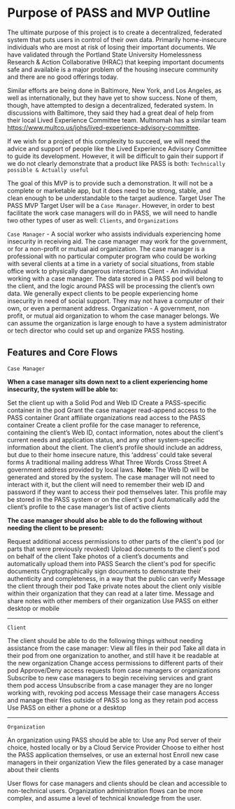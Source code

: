 # Purpose of PASS and MVP Outline

The ultimate purpose of this project is to create a decentralized, federated system that puts users in control of their own data. Primarily home-insecure individuals who are most at risk of losing their important documents. We have validated through the Portland State University Homelessness Research & Action Collaborative (HRAC) that keeping important documents safe and available is a major problem of the housing insecure community and there are no good offerings today. 

Similar efforts are being done in Baltimore, New York, and Los Angeles, as well as internationally, but they have yet to show success. None of them, though, have attempted to design a decentralized, federated system.
In discussions with Baltimore, they said they had a great deal of help from their local Lived Experience Committee team. Multnomah has a similar team https://www.multco.us/johs/lived-experience-advisory-committee. 

If we wish for a project of this complexity to succeed, we will need the advice and support of people like the Lived Experience Advisory Committee to guide its development. However, it will be difficult to gain their support if we do not clearly demonstrate that a product like PASS is both:
`Technically possible & Actually useful`

The goal of this MVP is to provide such a demonstration. It will not be a complete or marketable app, but it does need to be strong, stable, and clean enough to be understandable to the target audience.
Target User
The PASS MVP Target User will be a `Case Manager`. However, in order to best facilitate the work case managers will do in PASS, we will need to handle two other types of user as well: `Clients`, and `Organizations`

`Case Manager` - A social worker who assists individuals experiencing home insecurity in receiving aid. The case manager may work for the government, or for a non-profit or mutual aid organization. The case manager is a professional with no particular computer program who could be working with several clients at a time in a variety of social situations, from stable office work to physically dangerous interactions
Client - An individual working with a case manager. The data stored in a PASS pod will belong to the client, and the logic around PASS will be processing the client’s own data. We generally expect clients to be people experiencing home insecurity in need of social support. They may not have a computer of their own, or even a permanent address.
Organization - A government, non profit, or mutual aid organization to whom the case manager belongs. We can assume the organization is large enough to have a system administrator or tech director who could set up and organize PASS hosting.

## Features and Core Flows

`Case Manager`

**When a case manager sits down next to a client experiencing home insecurity, the system will be able to:**

Set the client up with a Solid Pod and Web ID
Create a PASS-specific container in the pod
Grant the case manager read-append access to the PASS container
Grant affiliate organizations read access to the PASS container
Create a client profile for the case manager to reference, containing the client’s Web ID, contact information, notes about the client's current needs and application status, and any other system-specific information about the client.
The client’s profile should include an address, but due to their home insecure nature, this ‘address’ could take several forms
A traditional mailing address
What Three Words
Cross Street
A government address provided by local laws.
**Note:** The Web ID will be generated and stored by the system. The case manager will not need to interact with it, but the client will need to remember their web ID and password if they want to access their pod themselves later.
This profile may be stored in the PASS system or on the client's pod
Automatically add the client’s profile to the case manager’s list of active clients

**The case manager should also be able to do the following without needing the client to be present:**

Request additional access permissions to other parts of the client's pod (or parts that were previously revoked)
Upload documents to the client's pod on behalf of the client
Take photos of a client’s documents and automatically upload them into PASS
Search the client's pod for specific documents
Cryptographically sign documents to demonstrate their authenticity and completeness, in a way that the public can verify
Message the client through their pod
Take private notes about the client only visible within their organization that they can read at a later time.
Message and share notes with other members of their organization
Use PASS on either desktop or mobile

---

`Client`

The client should be able to do the following things without needing assistance from the case manager:
View all files in their pod
Take all data in their pod from one organization to another, and still have it be readable at the new organization
Change access permissions to different parts of their pod
Approve/Deny access requests from case managers or organizations
Subscribe to new case managers to begin receiving services and grant them pod access
Unsubscribe from a case manager they are no longer working with, revoking pod access
Message their case managers
Access and manage their files outside of PASS so long as they retain pod access
Use PASS on either a phone or a desktop

---

`Organization`

An organization using PASS should be able to:
Use any Pod server of their choice, hosted locally or by a Cloud Service Provider
Choose to either host the PASS application themselves, or use an external host
Enroll new case managers in their organization
View the files generated by a case manager about their clients


User flows for case managers and clients should be clean and accessible to non-technical users. Organization administration flows can be more complex, and assume a level of technical knowledge from the user.

